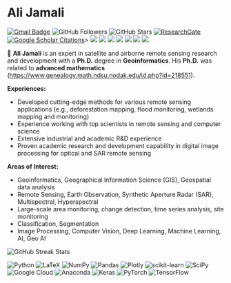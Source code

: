 # Ali Jamali
[![Gmail Badge](https://img.shields.io/badge/-Gmail-c14438?style=flat-square&logo=Gmail&logoColor=white&link=mailto:ali.jamali.65@gmail.com)](mailto:ali.jamali.65@gmail.com)
![GitHub Followers](https://img.shields.io/github/followers/aj1365?style=social)
![GitHub Stars](https://img.shields.io/github/stars/aj1365?style=social)
[![ResearchGate](https://img.shields.io/badge/Research-Gate-sucess?style=flat&logo=researchgate)](https://www.researchgate.net/profile/Ali-Jamali) 
[![Google Scholar Citations](https://img.shields.io/badge/Google%20Scholar-Citations-blue?style=flat&logo=Google%20Scholar)](https://scholar.google.ca/citations?user=oEhvwm4AAAAJ&hl=en)>
<img src="https://img.shields.io/badge/Focus-Machine%20Learning-brightgreen" />
<img src="https://img.shields.io/badge/Focus-Optimization-brightgreen" />
<img src="https://img.shields.io/badge/Focus-Artificial%20Intelligence-brightgreen" />
<img src="https://img.shields.io/badge/Focus-Deep%20Learning-red" />
<img src="https://img.shields.io/badge/Focus-Remote%20Sensing-red" />
<img src="https://img.shields.io/badge/Focus-Image%20Processing-red" />
<img src="https://img.shields.io/badge/Focus-Satellite%20Imagery-red" />


🔬 **Ali Jamali** is an expert in satellite and airborne remote sensing research and development with a **Ph.D.** degree in **Geoinformatics**.
His **Ph.D.** was related to **advanced mathematics** (https://www.genealogy.math.ndsu.nodak.edu/id.php?id=218551).

**Experiences:**
- Developed cutting-edge methods for various remote sensing applications (e.g., deforestation mapping, flood monitoring, wetlands mapping and monitoring)
- Experience working with top scientists in remote sensing and computer science
- Extensive industrial and academic R&D experience
- Proven academic research and development capability in digital image processing for optical and SAR remote sensing

**Areas of Interest:**
- Geoinformatics, Geographical Information Science (GIS), Geospatial data analysis
- Remote Sensing, Earth Observation, Synthetic Aperture Radar (SAR), Multispectral, Hyperspectral
- Large-scale area monitoring, change detection, time series analysis, site monitoring
- Classification, Segmentation
- Image Processing, Computer Vision, Deep Learning, Machine Learning, AI, Geo AI



![GitHub Streak Stats](https://github-readme-streak-stats.herokuapp.com/?user=aj1365&theme=vue&hide_border=false)


![Python](https://img.shields.io/badge/python-3670A0?style=for-the-badge&logo=python&logoColor=ffdd54) ![LaTeX](https://img.shields.io/badge/latex-%23008080.svg?style=for-the-badge&logo=latex&logoColor=white) ![NumPy](https://img.shields.io/badge/numpy-%23013243.svg?style=for-the-badge&logo=numpy&logoColor=white) ![Pandas](https://img.shields.io/badge/pandas-%23150458.svg?style=for-the-badge&logo=pandas&logoColor=white) ![Plotly](https://img.shields.io/badge/Plotly-%233F4F75.svg?style=for-the-badge&logo=plotly&logoColor=white) ![scikit-learn](https://img.shields.io/badge/scikit--learn-%23F7931E.svg?style=for-the-badge&logo=scikit-learn&logoColor=white) ![SciPy](https://img.shields.io/badge/SciPy-%230C55A5.svg?style=for-the-badge&logo=scipy&logoColor=%white) ![Google Cloud](https://img.shields.io/badge/Google%20Cloud-%234285F4.svg?style=for-the-badge&logo=google-cloud&logoColor=white) ![Anaconda](https://img.shields.io/badge/Anaconda-%2344A833.svg?style=for-the-badge&logo=anaconda&logoColor=white) ![Keras](https://img.shields.io/badge/Keras-%23D00000.svg?style=for-the-badge&logo=Keras&logoColor=white) ![PyTorch](https://img.shields.io/badge/PyTorch-%23EE4C2C.svg?style=for-the-badge&logo=PyTorch&logoColor=white) ![TensorFlow](https://img.shields.io/badge/TensorFlow-%23FF6F00.svg?style=for-the-badge&logo=TensorFlow&logoColor=white)
